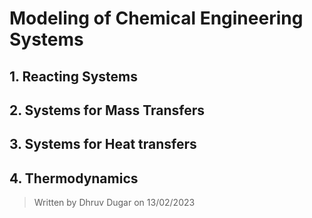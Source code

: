 # Modeling of Chemical Engineering Systems

## 1. Reacting Systems
## 2. Systems for Mass Transfers
## 3. Systems for Heat transfers
## 4. Thermodynamics




> Written by Dhruv Dugar on 13/02/2023